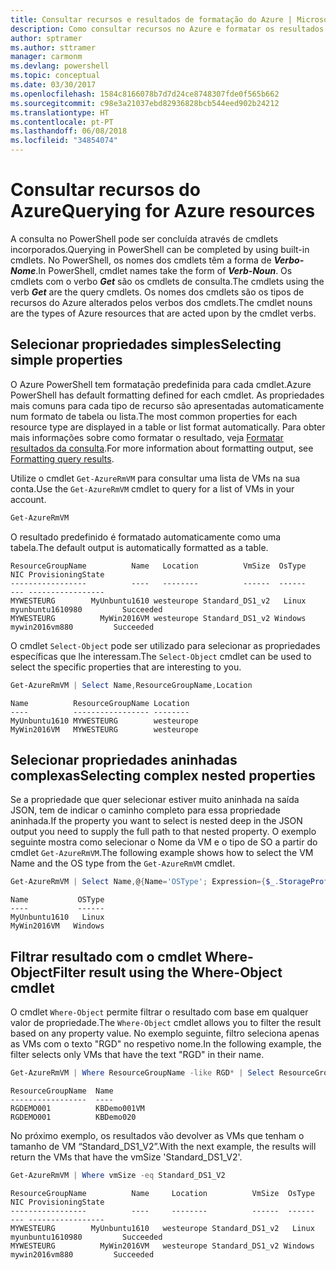 ```yaml
---
title: Consultar recursos e resultados de formatação do Azure | Microsoft Docs
description: Como consultar recursos no Azure e formatar os resultados.
author: sptramer
ms.author: sttramer
manager: carmonm
ms.devlang: powershell
ms.topic: conceptual
ms.date: 03/30/2017
ms.openlocfilehash: 1584c8166078b7d7d24ce8748307fde0f565b662
ms.sourcegitcommit: c98e3a21037ebd82936828bcb544eed902b24212
ms.translationtype: HT
ms.contentlocale: pt-PT
ms.lasthandoff: 06/08/2018
ms.locfileid: "34854074"
---
```

# <a name="querying-for-azure-resources"></a><span data-ttu-id="ecded-103">Consultar recursos do Azure</span><span class="sxs-lookup"><span data-stu-id="ecded-103">Querying for Azure resources</span></span>

<span data-ttu-id="ecded-104">A consulta no PowerShell pode ser concluída através de cmdlets incorporados.</span><span class="sxs-lookup"><span data-stu-id="ecded-104">Querying in PowerShell can be completed by using built-in cmdlets.</span></span> <span data-ttu-id="ecded-105">No PowerShell, os nomes dos cmdlets têm a forma de  **_Verbo-Nome_**.</span><span class="sxs-lookup"><span data-stu-id="ecded-105">In PowerShell, cmdlet names take the form of **_Verb-Noun_**.</span></span> <span data-ttu-id="ecded-106">Os cmdlets com o verbo **_Get_** são os cmdlets de consulta.</span><span class="sxs-lookup"><span data-stu-id="ecded-106">The cmdlets using the verb **_Get_** are the query cmdlets.</span></span> <span data-ttu-id="ecded-107">Os nomes dos cmdlets são os tipos de recursos do Azure alterados pelos verbos dos cmdlets.</span><span class="sxs-lookup"><span data-stu-id="ecded-107">The cmdlet nouns are the types of Azure resources that are acted upon by the cmdlet verbs.</span></span>


## <a name="selecting-simple-properties"></a><span data-ttu-id="ecded-108">Selecionar propriedades simples</span><span class="sxs-lookup"><span data-stu-id="ecded-108">Selecting simple properties</span></span>

<span data-ttu-id="ecded-109">O Azure PowerShell tem formatação predefinida para cada cmdlet.</span><span class="sxs-lookup"><span data-stu-id="ecded-109">Azure PowerShell has default formatting defined for each cmdlet.</span></span> <span data-ttu-id="ecded-110">As propriedades mais comuns para cada tipo de recurso são apresentadas automaticamente num formato de tabela ou lista.</span><span class="sxs-lookup"><span data-stu-id="ecded-110">The most common properties for each resource type are displayed in a table or list format automatically.</span></span> <span data-ttu-id="ecded-111">Para obter mais informações sobre como formatar o resultado, veja [Formatar resultados da consulta](formatting-output.md).</span><span class="sxs-lookup"><span data-stu-id="ecded-111">For more information about formatting output, see [Formatting query results](formatting-output.md).</span></span>

<span data-ttu-id="ecded-112">Utilize o cmdlet `Get-AzureRmVM` para consultar uma lista de VMs na sua conta.</span><span class="sxs-lookup"><span data-stu-id="ecded-112">Use the `Get-AzureRmVM` cmdlet to query for a list of VMs in your account.</span></span>

```powershell
Get-AzureRmVM
```

<span data-ttu-id="ecded-113">O resultado predefinido é formatado automaticamente como uma tabela.</span><span class="sxs-lookup"><span data-stu-id="ecded-113">The default output is automatically formatted as a table.</span></span>

```
ResourceGroupName          Name   Location          VmSize  OsType              NIC ProvisioningState
-----------------          ----   --------          ------  ------              --- -----------------
MYWESTEURG        MyUnbuntu1610 westeurope Standard_DS1_v2   Linux myunbuntu1610980         Succeeded
MYWESTEURG          MyWin2016VM westeurope Standard_DS1_v2 Windows   mywin2016vm880         Succeeded
```

<span data-ttu-id="ecded-114">O cmdlet `Select-Object` pode ser utilizado para selecionar as propriedades específicas que lhe interessam.</span><span class="sxs-lookup"><span data-stu-id="ecded-114">The `Select-Object` cmdlet can be used to select the specific properties that are interesting to you.</span></span>

```powershell
Get-AzureRmVM | Select Name,ResourceGroupName,Location
```

```
Name          ResourceGroupName Location
----          ----------------- --------
MyUnbuntu1610 MYWESTEURG        westeurope
MyWin2016VM   MYWESTEURG        westeurope
```

## <a name="selecting-complex-nested-properties"></a><span data-ttu-id="ecded-115">Selecionar propriedades aninhadas complexas</span><span class="sxs-lookup"><span data-stu-id="ecded-115">Selecting complex nested properties</span></span>

<span data-ttu-id="ecded-116">Se a propriedade que quer selecionar estiver muito aninhada na saída JSON, tem de indicar o caminho completo para essa propriedade aninhada.</span><span class="sxs-lookup"><span data-stu-id="ecded-116">If the property you want to select is nested deep in the JSON output you need to supply the full path to that nested property.</span></span> <span data-ttu-id="ecded-117">O exemplo seguinte mostra como selecionar o Nome da VM e o tipo de SO a partir do cmdlet `Get-AzureRmVM`.</span><span class="sxs-lookup"><span data-stu-id="ecded-117">The following example shows how to select the VM Name and the OS type from the `Get-AzureRmVM` cmdlet.</span></span>

```powershell
Get-AzureRmVM | Select Name,@{Name='OSType'; Expression={$_.StorageProfile.OSDisk.OSType}}
```

```
Name           OSType
----           ------
MyUnbuntu1610   Linux
MyWin2016VM   Windows
```

## <a name="filter-result-using-the-where-object-cmdlet"></a><span data-ttu-id="ecded-118">Filtrar resultado com o cmdlet Where-Object</span><span class="sxs-lookup"><span data-stu-id="ecded-118">Filter result using the Where-Object cmdlet</span></span>

<span data-ttu-id="ecded-119">O cmdlet `Where-Object` permite filtrar o resultado com base em qualquer valor de propriedade.</span><span class="sxs-lookup"><span data-stu-id="ecded-119">The `Where-Object` cmdlet allows you to filter the result based on any property value.</span></span> <span data-ttu-id="ecded-120">No exemplo seguinte, filtro seleciona apenas as VMs com o texto "RGD" no respetivo nome.</span><span class="sxs-lookup"><span data-stu-id="ecded-120">In the following example, the filter selects only VMs that have the text "RGD" in their name.</span></span>

```powershell
Get-AzureRmVM | Where ResourceGroupName -like RGD* | Select ResourceGroupName,Name
```

```
ResourceGroupName  Name
-----------------  ----
RGDEMO001          KBDemo001VM
RGDEMO001          KBDemo020
```

<span data-ttu-id="ecded-121">No próximo exemplo, os resultados vão devolver as VMs que tenham o tamanho de VM “Standard_DS1_V2”.</span><span class="sxs-lookup"><span data-stu-id="ecded-121">With the next example, the results will return the VMs that have the vmSize 'Standard_DS1_V2'.</span></span>

```powershell
Get-AzureRmVM | Where vmSize -eq Standard_DS1_V2
```

```
ResourceGroupName          Name     Location          VmSize  OsType              NIC ProvisioningState
-----------------          ----     --------          ------  ------              --- -----------------
MYWESTEURG        MyUnbuntu1610   westeurope Standard_DS1_v2   Linux myunbuntu1610980         Succeeded
MYWESTEURG          MyWin2016VM   westeurope Standard_DS1_v2 Windows   mywin2016vm880         Succeeded
```
